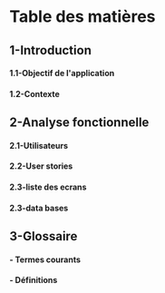 # Table des matières #

## 1-Introduction ##

#### 1.1-Objectif de l'application ####
#### 1.2-Contexte ###



## 2-Analyse fonctionnelle ##
#### 2.1-Utilisateurs   ####
#### 2.2-User stories  ####
#### 2.3-liste des ecrans   ####
#### 2.3-data bases   ####


## 3-Glossaire ##

#### - Termes courants ####
#### - Définitions  ####
